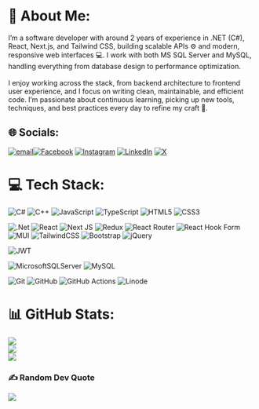 # 💫 About Me:
I’m a software developer with around 2 years of experience in .NET (C#), React, Next.js, and Tailwind CSS, building scalable APIs ⚙️ and modern, responsive web interfaces 💻. I work with both MS SQL Server and MySQL, handling everything from database design to performance optimization.<br><br>I enjoy working across the stack, from backend architecture to frontend user experience, and I focus on writing clean, maintainable, and efficient code. I’m passionate about continuous learning, picking up new tools, techniques, and best practices every day to refine my craft 🚀.


## 🌐 Socials:
[![email](https://img.shields.io/badge/Email-D14836?logo=gmail&logoColor=white)](mailto:rohitagarwal@startbitsolutions.com)[![Facebook](https://img.shields.io/badge/Facebook-%231877F2.svg?logo=Facebook&logoColor=white)](https://www.facebook.com/startbitsolutions/) [![Instagram](https://img.shields.io/badge/Instagram-%23E4405F.svg?logo=Instagram&logoColor=white)](https://www.instagram.com/startbititsolutions/) [![LinkedIn](https://img.shields.io/badge/LinkedIn-%230077B5.svg?logo=linkedin&logoColor=white)](https://www.linkedin.com/company/startbititsolutions/) [![X](https://img.shields.io/badge/X-black.svg?logo=X&logoColor=white)](https://twitter.com/startbitIT)

# 💻 Tech Stack:
<!-- Languages -->
![C#](https://img.shields.io/badge/c%23-%23239120.svg?style=flat&logo=csharp&logoColor=white) 
![C++](https://img.shields.io/badge/c++-%2300599C.svg?style=flat&logo=c%2B%2B&logoColor=white) 
![JavaScript](https://img.shields.io/badge/javascript-%23323330.svg?style=flat&logo=javascript&logoColor=%23F7DF1E) 
![TypeScript](https://img.shields.io/badge/typescript-%23007ACC.svg?style=flat&logo=typescript&logoColor=white) 
![HTML5](https://img.shields.io/badge/html5-%23E34F26.svg?style=flat&logo=html5&logoColor=white) 
![CSS3](https://img.shields.io/badge/css3-%231572B6.svg?style=flat&logo=css3&logoColor=white)  

<!-- Frameworks & Libraries -->
![.Net](https://img.shields.io/badge/.NET-5C2D91?style=flat&logo=.net&logoColor=white) 
![React](https://img.shields.io/badge/react-%2320232a.svg?style=flat&logo=react&logoColor=%2361DAFB) 
![Next JS](https://img.shields.io/badge/Next-black?style=flat&logo=next.js&logoColor=white) 
![Redux](https://img.shields.io/badge/redux-%23593d88.svg?style=flat&logo=redux&logoColor=white) 
![React Router](https://img.shields.io/badge/React_Router-CA4245?style=flat&logo=react-router&logoColor=white) 
![React Hook Form](https://img.shields.io/badge/React%20Hook%20Form-%23EC5990.svg?style=flat&logo=reacthookform&logoColor=white) 
![MUI](https://img.shields.io/badge/MUI-%230081CB.svg?style=flat&logo=mui&logoColor=white) 
![TailwindCSS](https://img.shields.io/badge/tailwindcss-%2338B2AC.svg?style=flat&logo=tailwind-css&logoColor=white) 
![Bootstrap](https://img.shields.io/badge/bootstrap-%238511FA.svg?style=flat&logo=bootstrap&logoColor=white) 
![jQuery](https://img.shields.io/badge/jquery-%230769AD.svg?style=flat&logo=jquery&logoColor=white)  

<!-- Authentication & Security -->
![JWT](https://img.shields.io/badge/JWT-black?style=flat&logo=JSON%20web%20tokens)  

<!-- Databases -->
![MicrosoftSQLServer](https://img.shields.io/badge/Microsoft%20SQL%20Server-CC2927?style=flat&logo=microsoft%20sql%20server&logoColor=white) 
![MySQL](https://img.shields.io/badge/mysql-4479A1.svg?style=flat&logo=mysql&logoColor=white)  

<!-- DevOps & Hosting -->
![Git](https://img.shields.io/badge/git-%23F05033.svg?style=flat&logo=git&logoColor=white) 
![GitHub](https://img.shields.io/badge/github-%23121011.svg?style=flat&logo=github&logoColor=white) 
![GitHub Actions](https://img.shields.io/badge/github%20actions-%232671E5.svg?style=flat&logo=githubactions&logoColor=white) 
![Linode](https://img.shields.io/badge/linode-00A95C?style=flat&logo=linode&logoColor=white)


# 📊 GitHub Stats:
![](https://github-readme-stats.vercel.app/api?username=RohitStartbit2024&theme=dark&hide_border=false&include_all_commits=false&count_private=false)<br/>
![](https://nirzak-streak-stats.vercel.app/?user=RohitStartbit2024&theme=dark&hide_border=false)<br/>
![](https://github-readme-stats.vercel.app/api/top-langs/?username=RohitStartbit2024&theme=dark&hide_border=false&include_all_commits=false&count_private=false&layout=compact)

### ✍️ Random Dev Quote
![](https://quotes-github-readme.vercel.app/api?type=horizontal&theme=radical)
